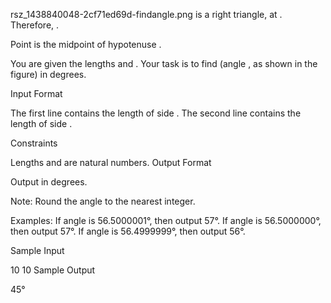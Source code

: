 rsz_1438840048-2cf71ed69d-findangle.png is a right triangle,  at .
Therefore, .

Point  is the midpoint of hypotenuse .

You are given the lengths  and . 
Your task is to find  (angle , as shown in the figure) in degrees.

Input Format

The first line contains the length of side .
The second line contains the length of side .

Constraints


Lengths  and  are natural numbers.
Output Format

Output  in degrees. 

Note: Round the angle to the nearest integer.

Examples: 
If angle is 56.5000001°, then output 57°. 
If angle is 56.5000000°, then output 57°. 
If angle is 56.4999999°, then output 56°.


Sample Input

10
10
Sample Output

45°
